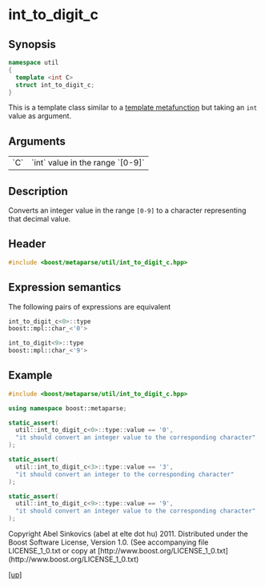 # int_to_digit_c

## Synopsis

```cpp
namespace util
{
  template <int C>
  struct int_to_digit_c;
}
```

This is a template class similar to a [template metafunction](metafunction.html)
but taking an `int` value as argument.

## Arguments

<table cellpadding='0' cellspacing='0'>
  <tr>
    <td>`C`</td>
    <td>`int` value in the range `[0-9]`</td>
  </tr>
</table>

## Description

Converts an integer value in the range `[0-9]` to a character representing that
decimal value.

## Header

```cpp
#include <boost/metaparse/util/int_to_digit_c.hpp>
```

## Expression semantics

The following pairs of expressions are equivalent

```cpp
int_to_digit_c<0>::type
boost::mpl::char_<'0'>
```

```cpp
int_to_digit<9>::type
boost::mpl::char_<'9'>
```

## Example

```cpp
#include <boost/metaparse/util/int_to_digit_c.hpp>

using namespace boost::metaparse;

static_assert(
  util::int_to_digit_c<0>::type::value == '0',
  "it should convert an integer value to the corresponding character"
);

static_assert(
  util::int_to_digit_c<3>::type::value == '3',
  "it should convert an integer to the corresponding character"
);

static_assert(
  util::int_to_digit_c<9>::type::value == '9',
  "it should convert an integer value to the corresponding character"
);
```

<p class="copyright">
Copyright Abel Sinkovics (abel at elte dot hu) 2011.
Distributed under the Boost Software License, Version 1.0.
(See accompanying file LICENSE_1_0.txt or copy at
[http://www.boost.org/LICENSE_1_0.txt](http://www.boost.org/LICENSE_1_0.txt)
</p>

[[up]](reference.html)

